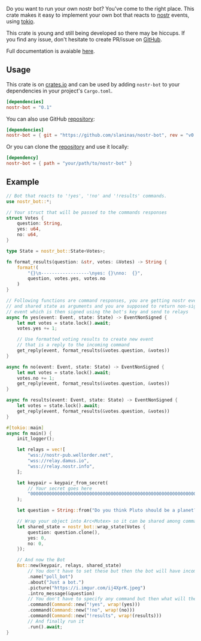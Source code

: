 Do you want to run your own nostr bot? You've come to the right place.
This crate makes it easy to implement your own bot that reacts to [nostr](https://github.com/nostr-protocol/nostr) events, using [tokio](https://github.com/tokio-rs/tokio).

This crate is young and still being developed so there may be hiccups. If you find any issue, don't hesitate to create PR/issue on [GitHub](https://github.com/slaninas/nostr-bot).

Full documentation is avaiable [here](https://docs.rs/nostr-bot/latest/nostr_bot/).

## Usage

This crate is on [crates.io](https://crates.io/crates/nostr-bot) and can be
used by adding `nostr-bot` to your dependencies in your project's `Cargo.toml`.

```toml
[dependencies]
nostr-bot = "0.1"

```

You can also use GitHub [repository](https://github.com/slaninas/nostr-bot):
```toml
[dependencies]
nostr-bot = { git = "https://github.com/slaninas/nostr-bot", rev = "v0.1" }
```

Or you can clone the [repository](https://github.com/slaninas/nostr-bot) and use it locally:
```toml
[dependency]
nostr-bot = { path = "your/path/to/nostr-bot" }
```



## Example
```rust
// Bot that reacts to '!yes', '!no' and '!results' commands.
use nostr_bot::*;

// Your struct that will be passed to the commands responses
struct Votes {
    question: String,
    yes: u64,
    no: u64,
}

type State = nostr_bot::State<Votes>;

fn format_results(question: &str, votes: &Votes) -> String {
    format!(
        "{}\n------------------\nyes: {}\nno:  {}",
        question, votes.yes, votes.no
    )
}

// Following functions are command responses, you are getting nostr event
// and shared state as arguments and you are supposed to return non-signed
// event which is then signed using the bot's key and send to relays
async fn yes(event: Event, state: State) -> EventNonSigned {
    let mut votes = state.lock().await;
    votes.yes += 1;

    // Use formatted voting results to create new event
    // that is a reply to the incoming command
    get_reply(event, format_results(&votes.question, &votes))
}

async fn no(event: Event, state: State) -> EventNonSigned {
    let mut votes = state.lock().await;
    votes.no += 1;
    get_reply(event, format_results(&votes.question, &votes))
}

async fn results(event: Event, state: State) -> EventNonSigned {
    let votes = state.lock().await;
    get_reply(event, format_results(&votes.question, &votes))
}

#[tokio::main]
async fn main() {
    init_logger();

    let relays = vec![
        "wss://nostr-pub.wellorder.net",
        "wss://relay.damus.io",
        "wss://relay.nostr.info",
    ];

    let keypair = keypair_from_secret(
        // Your secret goes here
        "0000000000000000000000000000000000000000000000000000000000000001",
    );

    let question = String::from("Do you think Pluto should be a planet?");

    // Wrap your object into Arc<Mutex> so it can be shared among command handlers
    let shared_state = nostr_bot::wrap_state(Votes {
        question: question.clone(),
        yes: 0,
        no: 0,
    });

    // And now the Bot
    Bot::new(keypair, relays, shared_state)
        // You don't have to set these but then the bot will have incomplete profile info :(
        .name("poll_bot")
        .about("Just a bot.")
        .picture("https://i.imgur.com/ij4XprK.jpeg")
        .intro_message(&question)
        // You don't have to specify any command but then what will the bot do? Nothing.
        .command(Command::new("!yes", wrap!(yes)))
        .command(Command::new("!no", wrap!(no)))
        .command(Command::new("!results", wrap!(results)))
        // And finally run it
        .run().await;
}
```
